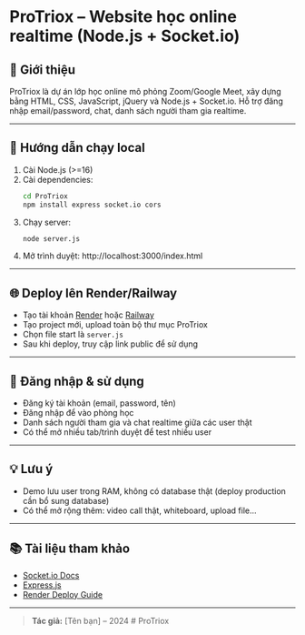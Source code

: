 # ProTriox – Website học online realtime (Node.js + Socket.io)

## 📝 Giới thiệu
ProTriox là dự án lớp học online mô phỏng Zoom/Google Meet, xây dựng bằng HTML, CSS, JavaScript, jQuery và Node.js + Socket.io. Hỗ trợ đăng nhập email/password, chat, danh sách người tham gia realtime.

---

## 🚀 Hướng dẫn chạy local
1. Cài Node.js (>=16)
2. Cài dependencies:
   ```bash
   cd ProTriox
   npm install express socket.io cors
   ```
3. Chạy server:
   ```bash
   node server.js
   ```
4. Mở trình duyệt: http://localhost:3000/index.html

---

## 🌐 Deploy lên Render/Railway
- Tạo tài khoản [Render](https://render.com/) hoặc [Railway](https://railway.app/)
- Tạo project mới, upload toàn bộ thư mục ProTriox
- Chọn file start là `server.js`
- Sau khi deploy, truy cập link public để sử dụng

---

## 🔑 Đăng nhập & sử dụng
- Đăng ký tài khoản (email, password, tên)
- Đăng nhập để vào phòng học
- Danh sách người tham gia và chat realtime giữa các user thật
- Có thể mở nhiều tab/trình duyệt để test nhiều user

---

## 💡 Lưu ý
- Demo lưu user trong RAM, không có database thật (deploy production cần bổ sung database)
- Có thể mở rộng thêm: video call thật, whiteboard, upload file...

---

## 📚 Tài liệu tham khảo
- [Socket.io Docs](https://socket.io/docs/)
- [Express.js](https://expressjs.com/)
- [Render Deploy Guide](https://render.com/docs/deploy-node-express-app)

---

> **Tác giả:** [Tên bạn] – 2024 #   P r o T r i o x  
 